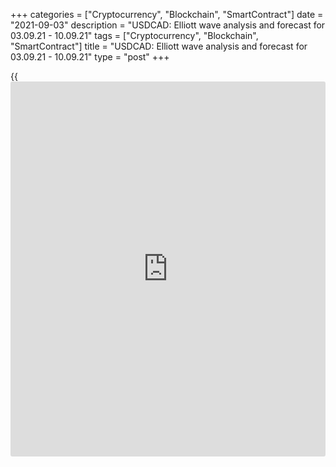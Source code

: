 +++
categories = ["Cryptocurrency", "Blockchain", "SmartContract"]
date = "2021-09-03"
description = "USDCAD: Elliott wave analysis and forecast for 03.09.21 - 10.09.21"
tags = ["Cryptocurrency", "Blockchain", "SmartContract"]
title = "USDCAD: Elliott wave analysis and forecast for 03.09.21 - 10.09.21"
type = "post"
+++

{{<iframe id="large-banner" src="https://www.bounty.group/#slide=24.0" width="100%" height="600" scrolling="no" style="border: 0px solid rgb(216, 221, 230); border-radius: 3px;">}}

2021-09-03

2021-09-03

USDCAD: Elliott wave analysis and forecast for 03.09.21 – 10.09.21Alex
Geuta

 **Main scenario:** consider long positions above the level of 1.2369
with a target of 1.3090 – 1.3413 after correction.

 **Alternative scenario:** breakout and consolidation below the level of
1.2369 will allow the pair to continue declining to the levels of 1.2203
– 1.2002.

 **Analysis:** a descending correction appears to have formed as the
fourth wave 4 of larger degree on the [daily](https://www.fintecher.org/2020/03/03/forex-trading-daily-strategy/) chart, with wave (С) of 4
completed inside. The fifth wave 5 started developing on the H4 chart,
with wave 1 of (1) of 5 formed and a descending correction developing as
wave 2 of (1) of 5 inside. Apparently, wave c of 2 is developing on the
H1 chart, with wave (iii) of c forming inside. If the presumption is
correct, the pair will continue to rise to the levels of 1.3090 – 1.3413
upon completion of correction 2 of (1). The level of 1.2369 is critical
in this scenario as its breakout will enable the pair to continue
declining to the levels of 1.2203 – 1.2002.

* * *

* * *

## Price chart of USDCAD in real time mode

The content of this article reflects the author’s opinion and does not
necessarily reflect the official position of LiteForex. The material
published on this page is provided for informational purposes only and
should not be considered as the provision of investment advice for the
purposes of Directive 2004/39/EC.

Rate this article:

{{value}}

( {{count}} {{title}} )